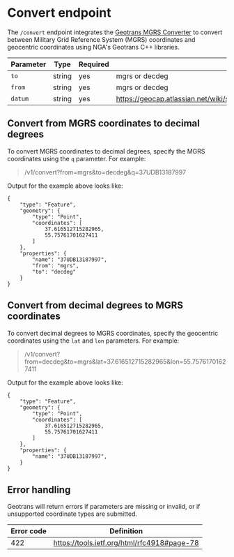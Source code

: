 # Convert endpoint

The `/convert` endpoint integrates the [Geotrans MGRS Converter](https://github.com/venicegeo/geotrans-mgrs-converter) to convert between Military Grid Reference System (MGRS) coordinates and geocentric coordinates using NGA's Geotrans C++ libraries.

Parameter | Type | Required | Accepted values
--- | --- | --- | ---
`to`| string | yes | mgrs or decdeg
`from` | string | yes | mgrs or decdeg
`datum` | string | yes | https://geocap.atlassian.net/wiki/spaces/ug/pages/7372992/Datums+and+coordinate+systems

## Convert from MGRS coordinates to decimal degrees

To convert MGRS coordinates to decimal degrees, specify the MGRS coordinates using the `q` parameter. For example:

> /v1/convert?from=mgrs&to=decdeg&q=37UDB13187997

Output for the example above looks like:

```
{
    "type": "Feature",
    "geometry": {
        "type": "Point",
        "coordinates": [
            37.616512715282965,
            55.75761701627411
        ]
    },
    "properties": {
        "name": "37UDB13187997",
        "from": "mgrs",
        "to": "decdeg"
    }
}
```

## Convert from decimal degrees to MGRS coordinates

To convert decimal degrees to MGRS coordinates, specify the geocentric coordinates using the `lat` and `lon` parameters. For example:

> /v1/convert?from=decdeg&to=mgrs&lat=37.616512715282965&lon=55.75761701627411

Output for the example above looks like:

```
{
    "type": "Feature",
    "geometry": {
        "type": "Point",
        "coordinates": [
            37.616512715282965,
            55.75761701627411
        ]
    },
    "properties": {
        "name": "37UDB13187997",
    }
}
```

## Error handling

Geotrans will return errors if parameters are missing or invalid, or if unsupported coordinate types are submitted.

Error code | Definition
--- | ---
422 | https://tools.ietf.org/html/rfc4918#page-78
